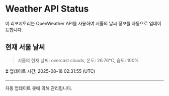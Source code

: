 
# Weather API Status

이 리포지토리는 OpenWeather API를 사용하여 서울의 날씨 정보를 자동으로 업데이트합니다.

## 현재 서울 날씨
> 서울의 현재 날씨: overcast clouds, 온도: 26.76°C, 습도: 100%

⏳ 업데이트 시간: 2025-08-18 02:31:55 (UTC)

---
자동 업데이트 봇에 의해 관리됩니다.
